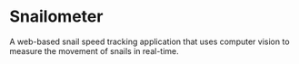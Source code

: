 # Snailometer
A web-based snail speed tracking application that uses computer vision to measure the movement of snails in real-time.

